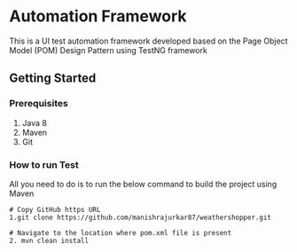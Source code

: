 # Automation Framework

This is a UI test automation framework developed based on the Page Object Model (POM) Design Pattern using TestNG framework


## Getting Started

### Prerequisites
1. Java 8
2. Maven
3. Git

### How to run Test
All you need to do is to run the below command to build the project using Maven
```
# Copy GitHub https URL
1.git clone https://github.com/manishrajurkar87/weathershopper.git

# Navigate to the location where pom.xml file is present
2. mvn clean install
```


